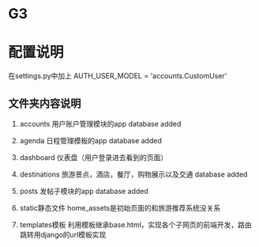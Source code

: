 # G3
# 配置说明
在settings.py中加上
AUTH_USER_MODEL = 'accounts.CustomUser'
## 文件夹内容说明
1. accounts
用户账户管理模块的app
database added
2. agenda
日程管理模板的app
database added
3. dashboard
仪表盘（用户登录进去看到的页面）

4. destinations
旅游景点，酒店，餐厅，购物展示以及交通
database added
5. posts
发帖子模块的app
database added
6. static静态文件
home_assets是初始页面的和旅游推荐系统没关系

7. templates模板
利用模板继承base.html，实现各个子网页的前端开发，路由跳转用django的url模板实现